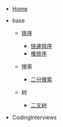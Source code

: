 - [Home](/)

- base

  - [排序](/base/sort.md)
  
    - [快速排序](/base/quickSort.md)
    - [堆排序](/base/heapSort.md)

  - 搜索

    - [二分搜索](/base/BinarySearch.md)

  - 树

    - [二叉树](/base/BinaryTree.md)

- CodingInterviews
